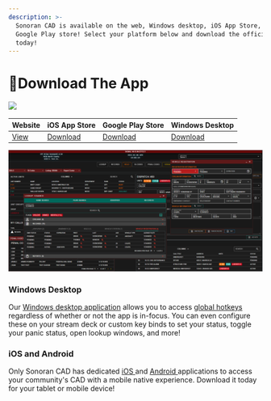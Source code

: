 ```yaml
---
description: >-
  Sonoran CAD is available on the web, Windows desktop, iOS App Store, and
  Google Play store! Select your platform below and download the official app
  today!
---
```


# 📱Download The App

![](../.gitbook/assets/sonorancad-logo_full.png)

| Website | iOS App Store | Google Play Store | Windows Desktop |
| :--- | :--- | :--- | :--- |
| [View](https://app.sonorancad.com/) | [Download](https://apps.apple.com/us/app/sonoran-cad/id1496539456) | [Download](https://play.google.com/store/apps/details?id=sonorancadmdt.app&hl=en_US) | [Download](https://github.com/SonoranBrian/sc2_quasar/releases/latest/download/Sonoran-CAD-Setup.exe) |

![Sonoran CAD - CAD/MDT Software](../.gitbook/assets/image%20%2893%29.png)

### Windows Desktop

Our [Windows desktop application](https://github.com/SonoranBrian/sc2_quasar/releases/latest/download/Sonoran-CAD-Setup.exe) allows you to access [global hotkeys](../tutorials/other-features/configurable-hotkeys.md) regardless of whether or not the app is in-focus. You can even configure these on your stream deck or custom key binds to set your status, toggle your panic status, open lookup windows, and more!

### iOS and Android

Only Sonoran CAD has dedicated [iOS ](https://apps.apple.com/us/app/sonoran-cad/id1496539456)and [Android ](https://play.google.com/store/apps/details?id=sonorancadmdt.app&hl=en_US)applications to access your community's CAD with a mobile native experience. Download it today for your tablet or mobile device!

